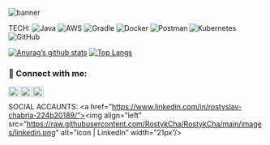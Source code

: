 ![banner](https://user-images.githubusercontent.com/51484396/162441692-aeb1df59-daa0-41ed-84f3-ee7227d99273.png)

TECH:
![Java](https://img.shields.io/badge/java-%23ED8B00.svg?style=for-the-badge&logo=java&logoColor=white)
![AWS](https://img.shields.io/badge/AWS-%23FF9900.svg?style=for-the-badge&logo=amazon-aws&logoColor=white)
![Gradle](https://img.shields.io/badge/Gradle-02303A.svg?style=for-the-badge&logo=Gradle&logoColor=white)
![Docker](https://img.shields.io/badge/docker-%230db7ed.svg?style=for-the-badge&logo=docker&logoColor=white)
![Postman](https://img.shields.io/badge/Postman-FF6C37?style=for-the-badge&logo=postman&logoColor=white)
![Kubernetes](https://img.shields.io/badge/kubernetes-%23326ce5.svg?style=for-the-badge&logo=kubernetes&logoColor=white)
![GitHub](https://img.shields.io/badge/github-%23121011.svg?style=for-the-badge&logo=github&logoColor=white)


[![Anurag’s github stats](https://github-readme-stats.vercel.app/api?username=RostykCha)](https://github.com/RostykCha)
[![Top Langs](https://github-readme-stats.vercel.app/api/top-langs/?username=RostykCha&layout=compact)](https://github.com/RostykCha)


### 🤝 Connect with me:

<a href="https://www.linkedin.com/in/yushi95/"><img align="left" src="https://raw.githubusercontent.com/yushi1007/yushi1007/main/images/linkedin.svg" alt="Yu Shi | LinkedIn" width="21px"/></a>
<a href="https://instagram.com/yushi.95"><img align="left" src="https://raw.githubusercontent.com/yushi1007/yushi1007/main/images/instagram.svg" alt="Yu Shi | Instagram" width="21px"/></a>
<a href="https://yushi95.medium.com/"><img align="left" src="https://raw.githubusercontent.com/yushi1007/yushi1007/main/images/medium.svg" alt="Yu Shi | Medium" width="21px"/></a>
</br>

SOCIAL ACCAUNTS:
<a href=”https://www.linkedin.com/in/rostyslav-chabria-224b20189/"><img align=”left” src=”https://raw.githubusercontent.com/RostykCha/RostykCha/main/images/linkedin.png" alt=”icon | LinkedIn” width=”21px”/></a>
